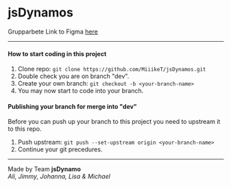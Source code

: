 # jsDynamos
Grupparbete
Link to Figma [here](https://www.figma.com/design/T38Z35ffpnDQ7c4joSTVgj/JS-Dynamos?node-id=0-1&p=f&t=x1xVjQwipK5mQihm-0)

---

#### How to start coding in this project

1. Clone repo: 
```git clone https://github.com/MiiikeT/jsDynamos.git```
2. Double check you are on branch "dev".
3. Create your own branch: 
```git checkout -b <your-branch-name>```
4. You may now start to code into your branch.

#### Publishing your branch for merge into "dev"

Before you can push up your branch to this project you need to upstream it to this repo.
1. Push upstream: 
```git push --set-upstream origin <your-branch-name>```
2. Continue your git precedures.

---
Made by Team **jsDynamo**<br />
*Ali, Jimmy, Johanna, Lisa & Michael*